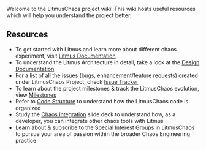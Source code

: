Welcome to the LitmusChaos project wiki! This wiki hosts useful resources which will help you understand the project better. 

## Resources 

- To get started with Litmus and learn more about different chaos experiment, visit [Litmus Documentation](https://docs.litmuschaos.io)
- To understand the Litmus Architecture in detail, take a look at the [Design Documentation](https://github.com/litmuschaos/litmus/wiki/Litmus-Architecture)
- For a list of all the issues (bugs, enhancement/feature requests) created under LitmusChaos Project, check [Issue Tracker](https://github.com/litmuschaos/litmus/issues)
- To learn about the project milestones & track the LitmusChaos evolution, view [Milestones](https://github.com/litmuschaos/litmus/wiki/Milestones)
- Refer to [Code  Structure](https://github.com/litmuschaos/litmus/wiki/Code-Structure-&-Project-Repositories) to understand how the LitmusChaos code is organized
- Study the [Chaos Integration](https://docs.google.com/presentation/d/1OGuSisuory7jE-LvrDyC6J9x1wdom2Bowc0Fso6F4Ps/edit#slide=id.g836279615b_0_56) slide deck to understand how, as a developer, you can integrate other chaos tools with Litmus
- Learn about & subscribe to the [Special Interest Groups](https://github.com/litmuschaos/litmus/wiki/Special-Interest-Groups) in LitmusChaos to pursue your area of passion within the broader Chaos Engineering practice 


